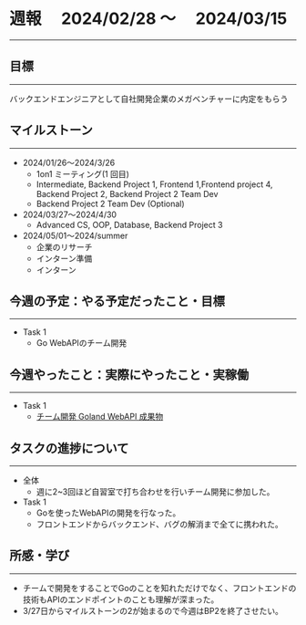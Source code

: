 # 週報　 2024/02/28 〜　 2024/03/15

---

## 目標

---

バックエンドエンジニアとして自社開発企業のメガベンチャーに内定をもらう

## マイルストーン

---

- 2024/01/26〜2024/3/26
  - 1on1 ミーティング(1 回目)
  - Intermediate, Backend Project 1, Frontend 1,Frontend project 4, Backend Project 2, Backend Project 2 Team Dev
  - Backend Project 2 Team Dev (Optional)
- 2024/03/27〜2024/4/30
  - Advanced CS, OOP, Database, Backend Project 3
- 2024/05/01〜2024/summer
  - 企業のリサーチ
  - インターン準備
  - インターン

## 今週の予定：やる予定だったこと・目標

---

- Task 1
  - Go WebAPIのチーム開発

## 今週やったこと：実際にやったこと・実稼働

---

- Task 1
  - [チーム開発 Goland WebAPI 成果物](https://github.com/teamc-backendwebAPI/webAPI)

## タスクの進捗について

---

- 全体
  - 週に2~3回ほど自習室で打ち合わせを行いチーム開発に参加した。
- Task 1
  - Goを使ったWebAPIの開発を行なった。
  - フロントエンドからバックエンド、バグの解消まで全てに携われた。

## 所感・学び

---

- チームで開発をすることでGoのことを知れただけでなく、フロントエンドの技術もAPIのエンドポイントのことも理解が深まった。
- 3/27日からマイルストーンの2が始まるので今週はBP2を終了させたい。
